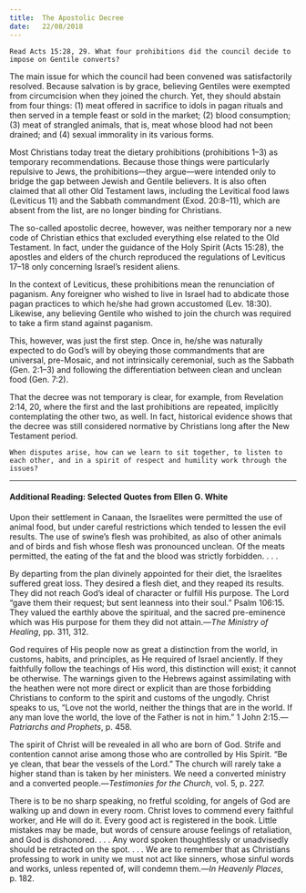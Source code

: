 ```yaml
---
title:  The Apostolic Decree
date:   22/08/2018
---
```


`Read Acts 15:28, 29. What four prohibitions did the council decide to impose on Gentile converts?`

The main issue for which the council had been convened was satisfactorily resolved. Because salvation is by grace, believing Gentiles were exempted from circumcision when they joined the church. Yet, they should abstain from four things: (1) meat offered in sacrifice to idols in pagan rituals and then served in a temple feast or sold in the market; (2) blood consumption; (3) meat of strangled animals, that is, meat whose blood had not been drained; and (4) sexual immorality in its various forms.

Most Christians today treat the dietary prohibitions (prohibitions 1–3) as temporary recommendations. Because those things were particularly repulsive to Jews, the prohibitions—they argue—were intended only to bridge the gap between Jewish and Gentile believers. It is also often claimed that all other Old Testament laws, including the Levitical food laws (Leviticus 11) and the Sabbath commandment (Exod. 20:8–11), which are absent from the list, are no longer binding for Christians.

The so-called apostolic decree, however, was neither temporary nor a new code of Christian ethics that excluded everything else related to the Old Testament. In fact, under the guidance of the Holy Spirit (Acts 15:28), the apostles and elders of the church reproduced the regulations of Leviticus 17–18 only concerning Israel’s resident aliens. 

In the context of Leviticus, these prohibitions mean the renunciation of paganism. Any foreigner who wished to live in Israel had to abdicate those pagan practices to which he/she had grown accustomed (Lev. 18:30). Likewise, any believing Gentile who wished to join the church was required to take a firm stand against paganism. 

This, however, was just the first step. Once in, he/she was naturally expected to do God’s will by obeying those commandments that are universal, pre-Mosaic, and not intrinsically ceremonial, such as the Sabbath (Gen. 2:1–3) and following the differentiation between clean and unclean food (Gen. 7:2).

That the decree was not temporary is clear, for example, from Revelation 2:14, 20, where the first and the last prohibitions are repeated, implicitly contemplating the other two, as well. In fact, historical evidence shows that the decree was still considered normative by Christians long after the New Testament period.

`When disputes arise, how can we learn to sit together, to listen to each other, and in a spirit of respect and humility work through the issues?`

---

#### Additional Reading: Selected Quotes from Ellen G. White

Upon their settlement in Canaan, the Israelites were permitted the use of animal food, but under careful restrictions which tended to lessen the evil results. The use of swine’s flesh was prohibited, as also of other animals and of birds and fish whose flesh was pronounced unclean. Of the meats permitted, the eating of the fat and the blood was strictly forbidden. . . . 

By departing from the plan divinely appointed for their diet, the Israelites suffered great loss. They desired a flesh diet, and they reaped its results. They did not reach God’s ideal of character or fulfill His purpose. The Lord “gave them their request; but sent leanness into their soul.” Psalm 106:15. They valued the earthly above the spiritual, and the sacred pre-eminence which was His purpose for them they did not attain.—_The Ministry of Healing_, pp. 311, 312.   

God requires of His people now as great a distinction from the world, in customs, habits, and principles, as He required of Israel anciently. If they faithfully follow the teachings of His word, this distinction will exist; it cannot be otherwise. The warnings given to the Hebrews against assimilating with the heathen were not more direct or explicit than are those forbidding Christians to conform to the spirit and customs of the ungodly. Christ speaks to us, “Love not the world, neither the things that are in the world. If any man love the world, the love of the Father is not in him.” 1 John 2:15.—_Patriarchs and Prophets_, p. 458. 

The spirit of Christ will be revealed in all who are born of God. Strife and contention cannot arise among those who are controlled by His Spirit. “Be ye clean, that bear the vessels of the Lord.” The church will rarely take a higher stand than is taken by her ministers. We need a converted ministry and a converted people.—_Testimonies for the Church_, vol. 5, p. 227.   

There is to be no sharp speaking, no fretful scolding, for angels of God are walking up and down in every room. Christ loves to commend every faithful worker, and He will do it. Every good act is registered in the book. Little mistakes may be made, but words of censure arouse feelings of retaliation, and God is dishonored. . . . Any word spoken thoughtlessly or unadvisedly should be retracted on the spot. . . . We are to remember that as Christians professing to work in unity we must not act like sinners, whose sinful words and works, unless repented of, will condemn them.—_In Heavenly Places_, p. 182. 